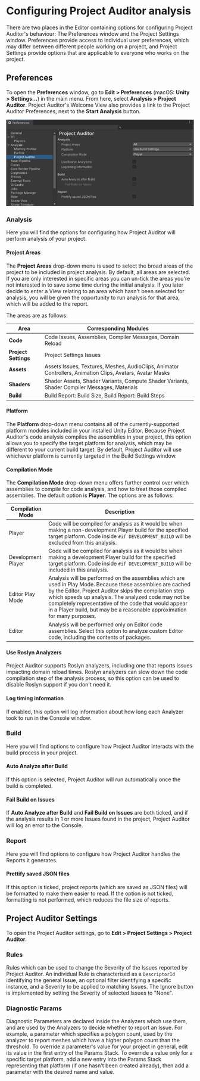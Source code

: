 <a name="Configuration"></a>
# Configuring Project Auditor analysis

There are two places in the Editor containing options for configuring Project Auditor's behaviour: The Preferences
window and the Project Settings window. Preferences provide access to individual user preferences, which may differ
between different people working on a project, and Project Settings provide options that are applicable to everyone who
works on the project. 

## Preferences

To open the **Preferences** window, go to **Edit > Preferences** (macOS: **Unity > Settings...**) in the main menu.
From here, select **Analysis > Project Auditor**. 
Project Auditor's Welcome View also provides a link to the Project Auditor Preferences, next to the **Start Analysis**
button.

<img src="images/preferences.png">

### Analysis
Here you will find the options for configuring how Project Auditor will perform analysis of your project.

#### Project Areas
The **Project Areas** drop-down menu is used to select the broad areas of the project to be included in project
analysis. By default, all areas are selected. If you are only interested in specific areas you can un-tick the areas
you're not interested in to save some time during the initial analysis. If you later decide to enter a View relating to
an area which hasn't been selected for analysis, you will be given the opportunity to run analysis for that area, which
will be added to the report.

The areas are as follows:

| Area                 | Corresponding Modules                                                                                     
|----------------------|-----------------------------------------------------------------------------------------------------------|
| **Code**             | Code Issues, Assemblies, Compiler Messages, Domain Reload                                                 |
| **Project Settings** | Project Settings Issues                                                                                   |
| **Assets**           | Assets Issues, Textures, Meshes, AudioClips, Animator Controllers, Animation Clips, Avatars, Avatar Masks |
| **Shaders**          | Shader Assets, Shader Variants, Compute Shader Variants, Shader Compiler Messages, Materials              |
| **Build**            | Build Report: Build Size, Build Report: Build Steps                                                       |

#### Platform
The **Platform** drop-down menu contains all of the currently-supported platform modules included in your
installed Unity Editor. Because Project Auditor's code analysis compiles the assemblies in your project, this option
allows you to specify the target platform for analysis, which may be different to your current build target. By default,
Project Auditor will use whichever platform is currently targeted in the Build Settings window. 

#### Compilation Mode
The **Compilation Mode** drop-down menu offers further control over which assemblies to compile for code analysis, and
how to treat those compiled assemblies. The default option is **Player**. The options are as follows:

| Compilation Mode   | Description                                                                                                                                                                                                                                                                                                                                                        |
|--------------------|--------------------------------------------------------------------------------------------------------------------------------------------------------------------------------------------------------------------------------------------------------------------------------------------------------------------------------------------------------------------|
| Player             | Code will be compiled for analysis as it would be when making a non-development Player build for the specified target platform. Code inside `#if DEVELOPMENT_BUILD` will be excluded from this analysis.                                                                                                                                                           |
| Development Player | Code will be compiled for analysis as it would be when making a development Player build for the specified target platform. Code inside `#if DEVELOPMENT_BUILD` will be included in this analysis.                                                                                                                                                                 |
| Editor Play Mode   | Analysis will be performed on the assemblies which are used in Play Mode. Because these assemblies are cached by the Editor, Project Auditor skips the compilation step which speeds up analysis. The analyzed code may not be completely representative of the code that would appear in a Player build, but may be a reasonable approximation for many purposes. |
| Editor             | Analysis will be performed only on Editor code assemblies. Select this option to analyze custom Editor code, including the contents of packages.                                                                                                                                                                                                                   |

#### Use Roslyn Analyzers
Project Auditor supports Roslyn analyzers, including one that reports issues impacting domain reload times. Roslyn
analyzers can slow down the code compilation step of the analysis process, so this option can be used to disable Roslyn
support if you don't need it.

#### Log timing information
If enabled, this option will log information about how long each Analyzer took to run in the Console window.

### Build
Here you will find options to configure how Project Auditor interacts with the build process in your project.

#### Auto Analyze after Build
If this option is selected, Project Auditor will run automatically once the build is completed.

#### Fail Build on Issues
If **Auto Analyze after Build** and **Fail Build on Issues** are both ticked, and if the analysis results in 1 or more
Issues found in the project, Project Auditor will log an error to the Console.

### Report
Here you will find options to configure how Project Auditor handles the Reports it generates.

#### Prettify saved JSON files
If this option is ticked, project reports (which are saved as JSON files) will be formatted to make them easier to read.
If the option is not ticked, formatting is not performed, which reduces the file size of reports.

## Project Auditor Settings
To open the Project Auditor settings, go to **Edit > Project Settings > Project Auditor**.

### Rules
Rules which can be used to change the Severity of the Issues reported by Project Auditor. An individual Rule is
characterised as a `DescriptorId` identifying the general Issue, an optional filter identifying a specific instance, and
a Severity to be applied to matching Issues. The Ignore button is implemented by setting the Severity of selected Issues
to "None".

### Diagnostic Params
Diagnostic Parameters are declared inside the Analyzers which use them, and are used by the Analyzers to decide whether
to report an Issue. For example, a parameter which specifies a polygon count, used by the analyzer to report meshes
which have a higher polygon count than the threshold. To override a parameter's value for your project in general, edit
its value in the first entry of the Params Stack. To override a value only for a specific target platform, add a new
entry into the Params Stack representing that platform (if one hasn't been created already), then add a parameter with
the desired name and value.
